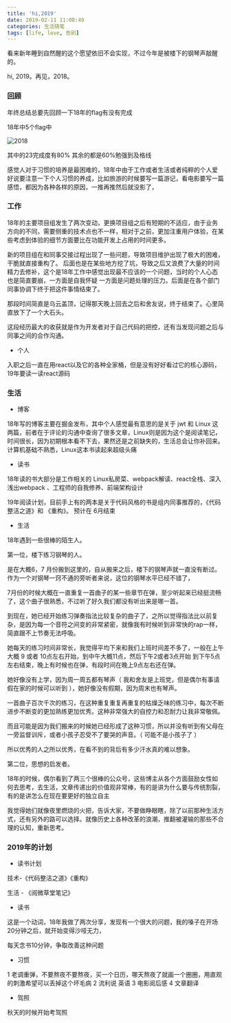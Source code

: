 ```yaml
---
title: 'hi,2019'
date: 2019-02-11 11:08:49
categories: 生活随笔
tags: [life, love, 告别]
---
```


看来新年睡到自然醒的这个愿望依旧不会实现，不过今年是被楼下的钢琴声敲醒的。

hi, 2019。再见，2018。

<!-- more -->

### 回顾

年终总结总要先回顾一下18年的flag有没有完成

18年中5个flag中 

![2018](https://user-gold-cdn.xitu.io/2019/2/12/168dfb5291a8af48?w=900&h=798&f=png&s=85734)

其中的23完成度有80% 其余的都是60%勉强到及格线

感觉人对于习惯的培养是最困难的，18年中由于工作或者生活或者纯粹的个人爱好说要注意一下个人习惯的养成，比如旅游的时候要写一篇游记，看电影要写一篇感悟，都因为各种各样的原因，一推再推然后就没影了，

### 工作

18年的主要项目组发生了两次变动，更换项目组之后有短期的不适应，由于业务方向的不同，需要侧重的技术点也不一样，相对于之前，更加注重用户体验，在某些考虑到体验的细节方面要比在功能开发上占用的时间更多。

新的项目组在和同事交接过程出现了一些问题，导致项目维护出现了极大的困难，干脆就直接重构了。 后面也是在某些地方挖了坑，导致之后又浪费了大量的时间精力去修补，这个是18年工作中感觉出现最不应该的一个问题，当时的个人心态也是简直要崩，一方面是自我怀疑 一方面是问题处理的压力。后面是在各个部门同事协调下终于把这件事情结束了。

那段时间简直是乌云盖顶，记得那天晚上回去之后和舍友说，终于结束了。心里简直放下了一个大石头。

这段经历最大的收获就是作为开发者对于自己代码的把控，还有当发现问题之后与同事之间的合作沟通。

* 个人

入职之后一直在用react以及它的各种全家桶，但是没有好好看过它的核心源码，19年要读一读react源码

### 生活

* 博客

18年写的博客主要在掘金发布，其中个人感觉最有意思的是关于 jwt 和 Linux 这两篇，前者在于评论的沟通中查询了很多文章，Linux则是因为这个是阅读笔记，时间很长，因为初期根本看不下去，果然还是之前缺失的，生活总会让你补回来。计算机基础不熟悉，Linux这本书读起来超级头痛

* 读书

18年读的书大部分是工作相关的 Linux私房菜、webpack解读、react全栈、深入浅出webpack 、工程师的自我修养、前端架构设计

19年阅读计划，目前手上有的两本是关于代码风格的书是组内同事推荐的，《代码整洁之道》和 《重构》。 预计在 6月结束

* 生活

18年遇到一些很棒的陌生人。

第一位，楼下练习钢琴的人。 

是在大概6，7 月份搬到这里的，自从搬来之后，楼下的钢琴声就一直没有断过。 作为一个对钢琴一窍不通的旁听者来说，这位的钢琴水平已经不错了，

7月份的时候大概在一直重复一首曲子的某一些章节在弹，至少听起来已经挺流畅了，这个曲子很熟悉，不过听了好久我们都没有听出来是哪一首。

到现在，她已经开始练习弹奏指法比较复杂的曲子了，之所以觉得指法比以前复杂，是因为每一个音符之间变的非常紧密，就像我有时候听到非常快的rap一样，简直跟不上节奏无法呼吸。

她每天的练习时间非常长，我觉得平均下来和我们上班时间差不多了，一般在上午大概 9 或者 10点左右开始，到中午大概11点，然后下午2或者3点开始 到下午5点左右结束，晚上有时候也在弹，有段时间在晚上9点左右还在弹。

她好像没有上学，因为周一周五都有琴声（ 我和舍友是上班党，但是偶尔有事请假在家的时候可以听到 ），她好像没有假期，因为周末也有琴声。

一首曲子百次千次的练习，在这种重复重复再重复的枯燥乏味的练习中，每次不断进步不断变的更加熟练更加优秀。这种非常强大的自控力和忍耐力让我非常敬佩。

而且可能是因为我们搬来的时候她已经形成了这种习惯，所以并没有听到有父母在一旁监督训斥，或者小孩子忍受不了要哭的声音。（ 可能不是小孩子了 ）

所以优秀的人之所以优秀，在看不到的背后有多少汗水真的难以想象。

第二位，思想的启发者。

18年的时候，偶尔看到了两三个很棒的公众号，这些博主从各个方面鼓励女性如何去思考，去生活，文章传递出的价值观非常棒，有的是讲为什么要与传统割裂，有的是讲怎么在现在要更好的独立自主

我觉得她们就像夜里燃烧的火把，告诉大家，不要做睁眼瞎，除了以前那种生活方式，还有另外的路可以选择。就像历史上各种改革的浪潮，推翻被灌输的那些不合理的认知，重新思考。

### 2019年的计划

* 读书计划

技术-《代码整洁之道》《重构》

生活 - 《阅微草堂笔记》

* 读书

这是一个动词，18年我做了两次分享，发现有一个很大的问题，我的嗓子在开场20分钟之后，就开始变得沙哑无力，

每天念书10分钟，争取改善这种问题

* 习惯

 1 老调重弹，不要熬夜不要熬夜，买一个日历，哪天熬夜了就画一个圈圈，用直观的刺激希望可以丢掉这个坏毛病
 2 流利说 英语
 3 电影阅后感
 4 文章翻译 

* 驾照

秋天的时候开始考驾照